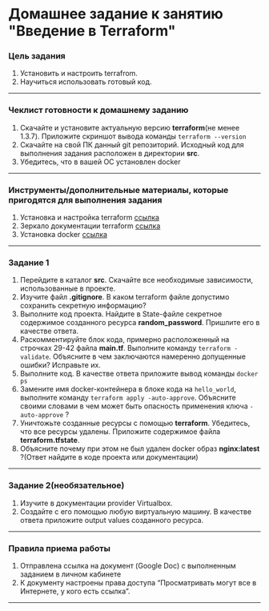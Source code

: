 # Домашнее задание к занятию "Введение в Terraform"

### Цель задания

1. Установить и настроить terrafrom.
2. Научиться использовать готовый код.

------

### Чеклист готовности к домашнему заданию

1. Скачайте и установите актуальную версию **terraform**(не менее 1.3.7). Приложите скриншот вывода команды ```terraform --version```
2. Скачайте на свой ПК данный git репозиторий. Исходный код для выполнения задания расположен в директории **src**.
3. Убедитесь, что в вашей ОС установлен docker

------

### Инструменты/дополнительные материалы, которые пригодятся для выполнения задания

1. Установка и настройка terraform  [ссылка](https://cloud.yandex.ru/docs/tutorials/infrastructure-management/terraform-quickstart#from-yc-mirror)
2. Зеркало документации terraform  [ссылка](https://registry.tfpla.net/browse/providers) 
3. Установка docker [ссылка](https://docs.docker.com/engine/install/ubuntu/) 
------

### Задание 1

1. Перейдите в каталог **src**. Скачайте все необходимые зависимости, использованные в проекте. 
2. Изучите файл **.gitignore**. В каком terraform файле допустимо сохранить секретную информацию?
3. Выполните код проекта. Найдите  в State-файле секретное содержимое созданного ресурса **random_password**. Пришлите его в качестве ответа.
4. Раскомментируйте блок кода, примерно расположенный на строчках 29-42 файла **main.tf**.
Выполните команду ```terraform -validate```. Объясните в чем заключаются намеренно допущенные ошибки? Исправьте их.
5. Выполните код. В качестве ответа приложите вывод команды ```docker ps```
6. Замените имя docker-контейнера в блоке кода на ```hello_world```, выполните команду ```terraform apply -auto-approve```.
Объясните своими словами в чем может быть опасность применения ключа  ```-auto-approve``` ? 
8. Уничтожьте созданные ресурсы с помощью **terraform**. Убедитесь, что все ресурсы удалены. Приложите содержимое файла **terraform.tfstate**. 
9. Объясните почему при этом не был удален docker образ **nginx:latest** ?(Ответ найдите в коде проекта или документации)
------

### Задание 2(необязательное)

1. Изучите в документации provider Virtualbox.
2. Создайте с его помощью любую виртуальную машину.
В качестве ответа приложите output values созданного ресурса.

------

### Правила приема работы

1. Отправлена ссылка на документ (Google Doc) с выполненным заданием в личном кабинете
2. К документу настроены права доступа “Просматривать могут все в Интернете, у кого есть ссылка”.

------